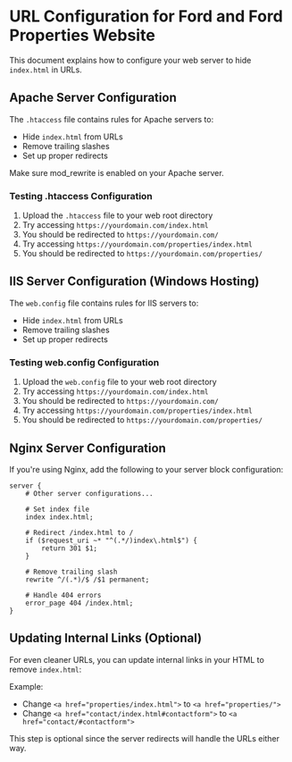 # URL Configuration for Ford and Ford Properties Website

This document explains how to configure your web server to hide `index.html` in URLs.

## Apache Server Configuration

The `.htaccess` file contains rules for Apache servers to:
- Hide `index.html` from URLs
- Remove trailing slashes
- Set up proper redirects

Make sure mod_rewrite is enabled on your Apache server.

### Testing .htaccess Configuration

1. Upload the `.htaccess` file to your web root directory
2. Try accessing `https://yourdomain.com/index.html`
3. You should be redirected to `https://yourdomain.com/`
4. Try accessing `https://yourdomain.com/properties/index.html`
5. You should be redirected to `https://yourdomain.com/properties/`

## IIS Server Configuration (Windows Hosting)

The `web.config` file contains rules for IIS servers to:
- Hide `index.html` from URLs
- Remove trailing slashes
- Set up proper redirects

### Testing web.config Configuration

1. Upload the `web.config` file to your web root directory
2. Try accessing `https://yourdomain.com/index.html`
3. You should be redirected to `https://yourdomain.com/`
4. Try accessing `https://yourdomain.com/properties/index.html`
5. You should be redirected to `https://yourdomain.com/properties/`

## Nginx Server Configuration

If you're using Nginx, add the following to your server block configuration:

```nginx
server {
    # Other server configurations...
    
    # Set index file
    index index.html;
    
    # Redirect /index.html to /
    if ($request_uri ~* "^(.*/)index\.html$") {
        return 301 $1;
    }
    
    # Remove trailing slash
    rewrite ^/(.*)/$ /$1 permanent;
    
    # Handle 404 errors
    error_page 404 /index.html;
}
```

## Updating Internal Links (Optional)

For even cleaner URLs, you can update internal links in your HTML to remove `index.html`:

Example:
- Change `<a href="properties/index.html">` to `<a href="properties/">`
- Change `<a href="contact/index.html#contactform">` to `<a href="contact/#contactform">`

This step is optional since the server redirects will handle the URLs either way. 